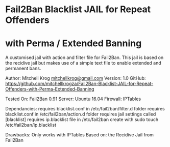 # Fail2Ban Blacklist JAIL for Repeat Offenders
# with Perma / Extended Banning

A customised jail with action and filter file for Fail2Ban. 
This jail is based on the recidive jail but makes use of a simple 
text file to enable extended and permanent bans.

Author: Mitchell Krog <mitchellkrog@gmail.com>
Version: 1.0
GitHub: https://github.com/mitchellkrogza/Fail2Ban-Blacklist-JAIL-for-Repeat-Offenders-with-Perma-Extended-Banning

Tested On: Fail2Ban 0.91
Server: Ubuntu 16.04
Firewall: IPTables

Dependancies: requires blacklist.conf in /etc/fail2ban/filter.d folder
				requires blacklist.conf in /etc/fail2ban/action.d folder
				requires jail settings called [blacklist]
				requires ip.blacklist file in /etc/fail2ban
				create with sudo touch /etc/fail2ban/ip.blacklist

 Drawbacks: Only works with IPTables
 Based on: the Recidive Jail from Fail2Ban
